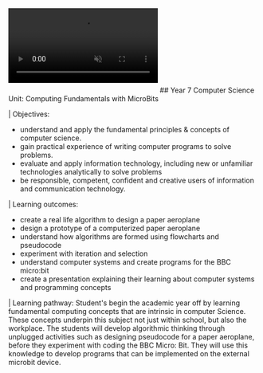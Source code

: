 <title>Year 7 CS</title>
<style type='text/css'>
body {width: 80%; margin:auto;}
a { text-decoration: none; }
a:hover { text-decoration: underline; }
h1 {display: none; }
h2 { background-color:#fc9003; padding:16px;text-align:center;}
h3 {background-color:lightblue; padding:16px; text-align:center;}
button {float: right;margin-bottom: 20px; background-color: lightblue; border-radius:3px; }
  video {margin-bottom:20px}
</style>

<video auto-play="true" loop="loop" muted="muted" controls>
  <source src="./img/Introducing_MicroBit.mp4" type="video/mp4">
</video>
## Year 7 Computer Science Unit: Computing Fundamentals with MicroBits 

| Objectives:
+ understand and apply the fundamental principles & concepts of computer science.
+ gain practical experience of writing computer programs to solve problems.
+ evaluate and apply information technology, including new or unfamiliar technologies analytically to solve problems
+ be responsible, competent, confident and creative users of information and communication technology.

| Learning outcomes:
+ create a real life algorithm to design a paper aeroplane
+ design a prototype of a computerized paper aeroplane
+ understand how algorithms are formed using flowcharts and pseudocode
+ experiment with iteration and selection
+ understand computer systems and create programs for the BBC micro:bit 
+ create a presentation explaining their learning about computer systems and programming concepts 

| Learning pathway:
Student's begin the academic year off by learning fundamental computing concepts that are intrinsic in computer Science. These concepts underpin this subject not just within school, but also the workplace. The students will develop algorithmic thinking through unplugged activities such as designing pseudocode for a paper aeroplane, before they experiment with coding the BBC Micro: Bit. They will use this knowledge to develop programs that can be implemented on the external microbit device.
